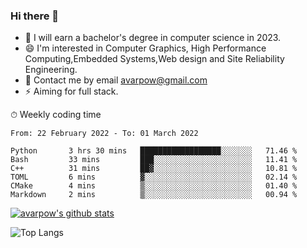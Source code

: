 ### Hi there 👋
<!--I have been a GitHub member for [![Years Badge](https://badges.pufler.dev/years/avarpow)](https://badges.pufler.dev)-->
- 🌱 I will earn a bachelor's degree in computer science in 2023.
- 😄 I'm interested in Computer Graphics, High Performance Computing,Embedded Systems,Web design and Site Reliability Engineering.
- 💬 Contact me by email avarpow@gmail.com
- ⚡ Aiming for full stack.

<!--💻 Coding Activity Logging

[![Commits Badge](https://badges.pufler.dev/commits/weekly/avarpow)](https://badges.pufler.dev)-->

⏱ Weekly coding time
<!--START_SECTION:waka-->

```text
From: 22 February 2022 - To: 01 March 2022

Python       3 hrs 30 mins   ██████████████████░░░░░░░   71.46 %
Bash         33 mins         ███░░░░░░░░░░░░░░░░░░░░░░   11.41 %
C++          31 mins         ██▓░░░░░░░░░░░░░░░░░░░░░░   10.81 %
TOML         6 mins          ▓░░░░░░░░░░░░░░░░░░░░░░░░   02.14 %
CMake        4 mins          ▒░░░░░░░░░░░░░░░░░░░░░░░░   01.40 %
Markdown     2 mins          ▒░░░░░░░░░░░░░░░░░░░░░░░░   00.94 %
```

<!--END_SECTION:waka-->

[![avarpow's github stats](https://github-readme-stats.vercel.app/api?username=avarpow&count_private=true&show_icons=true&hide=issues&hide_border=true)](https://github.com/anuraghazra/github-readme-stats)

![Top Langs](https://github-readme-stats.vercel.app/api/top-langs/?username=avarpow&layout=compact&hide_border=true) 
<!--[![avarpow's wakatime stats](https://github-readme-stats.vercel.app/api/wakatime?username=avarpow)](https://github.com/anuraghazra/github-readme-stats)-->
